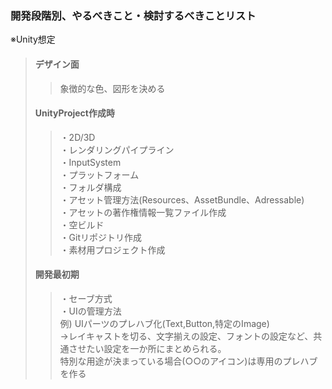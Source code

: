 ### 開発段階別、やるべきこと・検討するべきことリスト
※Unity想定
>#### デザイン面
>>象徴的な色、図形を決める
>#### UnityProject作成時
>>・2D/3D  
>>・レンダリングパイプライン  
>>・InputSystem  
>>・プラットフォーム  
>>・フォルダ構成  
>>・アセット管理方法(Resources、AssetBundle、Adressable)  
>>・アセットの著作権情報一覧ファイル作成  
>>・空ビルド  
>>・Gitリポジトリ作成  
>>・素材用プロジェクト作成  
>#### 開発最初期
>>・セーブ方式  
>>・UIの管理方法  
>>例)
>>UIパーツのプレハブ化(Text,Button,特定のImage)  
>>→レイキャストを切る、文字揃えの設定、フォントの設定など、共通させたい設定を一か所にまとめられる。  
>>特別な用途が決まっている場合(○○のアイコン)は専用のプレハブを作る  

